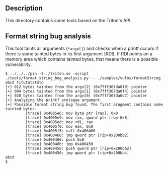 ## Description

This directory contains some tools based on the Triton's API.

## Format string bug analysis

This tool taints all arguments (`*argv[]`) and checks when a printf occurs if
there is some tainted bytes in its first argument (RDI). If RDI points on a
memory area which contains tainted bytes, that means there is a possible
vulnerability.

```
$ ../../../pin -t ./triton.so -script ./tools/format_string_bug_analysis.py -- ./samples/vulns/formatString abcd titutatatoto
[+] 012 bytes tainted from the argv[2] (0x7fff367da0f9) pointer
[+] 004 bytes tainted from the argv[1] (0x7fff367da0f4) pointer
[+] 028 bytes tainted from the argv[0] (0x7fff367da0d7) pointer
[+] Analyzing the printf prologue argument.
[+] Possible format string bug found. The first arugment contains some tainted bytes.
         [trace] 0x4005e6: mov byte ptr [rax], 0x0
         [trace] 0x4005e9: mov rax, qword ptr [rbp-0x8]
         [trace] 0x4005ed: mov rdi, rax
         [trace] 0x4005f0: mov eax, 0x0
         [trace] 0x4005f5: call 0x400460
         [trace] 0x400460: jmp qword ptr [rip+0x200bb2]
         [trace] 0x400466: push 0x0
         [trace] 0x40046b: jmp 0x400450
         [trace] 0x400450: push qword ptr [rip+0x200bb2]
         [trace] 0x400456: jmp qword ptr [rip+0x200bb4]
abcd
$
```


